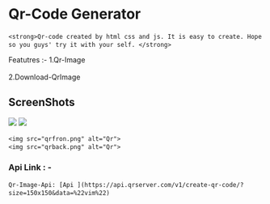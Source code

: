 # Qr-Code Generator 
    <strong>Qr-code created by html css and js. It is easy to create. Hope so you guys' try it with your self. </strong>

Featutres :- 
1.Qr-Image <br><br>
2.Download-QrImage

## ScreenShots 

![](qrfron.jpg)
![](qrback.jpg)

    <img src="qrfron.png" alt="Qr">
    <img src="qrback.png" alt="Qr">

### Api Link : - 

    Qr-Image-Api: [Api ](https://api.qrserver.com/v1/create-qr-code/?size=150x150&data=%22vim%22)


